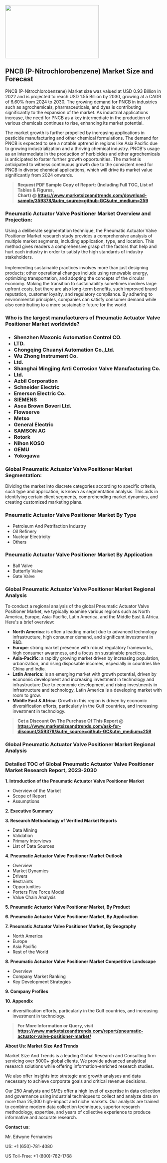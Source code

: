 <p><img class="alignnone size-medium wp-image-20088" src="https://ffe5etoiles.com/wp-content/uploads/2024/12/MST1-300x171.png" alt="" width="300" height="171" /></p><h2>PNCB (P-Nitrochlorobenzene) Market Size and Forecast</h2><p>PNCB (P-Nitrochlorobenzene) Market size was valued at USD 0.93 Billion in 2022 and is projected to reach USD 1.55 Billion by 2030, growing at a CAGR of 6.60% from 2024 to 2030. The growing demand for PNCB in industries such as agrochemicals, pharmaceuticals, and dyes is contributing significantly to the expansion of the market. As industrial applications increase, the need for PNCB as a key intermediate in the production of various chemicals continues to rise, enhancing its market potential.</p><p>The market growth is further propelled by increasing applications in pesticide manufacturing and other chemical formulations. The demand for PNCB is expected to see a notable uptrend in regions like Asia Pacific due to growing industrialization and a thriving chemical industry. PNCB's usage as an intermediate in the production of herbicides and other agrochemicals is anticipated to foster further growth opportunities. The market is anticipated to witness continuous growth due to the consistent need for PNCB in diverse chemical applications, which will drive its market value significantly from 2024 onwards.</p></p><blockquote id="" class=""><strong>Request PDF Sample Copy of Report: (Including Full TOC, List of Tables &amp; Figures, Chart)&nbsp;@&nbsp;<strong><a href="https://www.marketsizeandtrends.com/download-sample/359378/&utm_source=github-GC&utm_medium=259" target="_blank">https://www.marketsizeandtrends.com/download-sample/359378/&utm_source=github-GC&utm_medium=259</a></strong></strong></blockquote><h3 id="" class="">Pneumatic Actuator Valve Positioner Market&nbsp;Overview and Projection:</h3><p id="" class="">Using a deliberate segmentation technique, the Pneumatic Actuator Valve Positioner Market research study provides a comprehensive analysis of multiple market segments, including application, type, and location. This method gives readers a comprehensive grasp of the factors that help and hurt each industry in order to satisfy the high standards of industry stakeholders. <br /> <br />Implementing sustainable practices involves more than just designing products; other operational changes include using renewable energy, optimizing transportation, and adopting the concepts of the circular economy. Making the transition to sustainability sometimes involves large upfront costs, but there are also long-term benefits, such improved brand reputation, customer loyalty, and regulatory compliance. By adhering to environmental principles, companies can satisfy consumer demand while also contributing to a more sustainable future for the world.</p><h3 id="" class="">Who is the largest manufacturers of&nbsp;Pneumatic Actuator Valve Positioner Market worldwide?</h3><h3 class=""><p><ul><li>Shenzhen Maxonic Automation Control CO. </li><li> LTD. </li><li> Chongqing Chuanyi Automation Co.,Ltd. </li><li> Wu Zhong Instrument Co. </li><li> Ltd. </li><li> Shanghai Mingjing Anti Corrosion Valve Manufacturing Co. </li><li> Ltd. </li><li> Azbil Corporation </li><li> Schneider Electric </li><li> Emerson Electric Co. </li><li> SIEMENS </li><li> Asea Brown Boveri Ltd. </li><li> Flowserve </li><li> Metso </li><li> General Electric </li><li> SAMSON AG </li><li> Rotork </li><li> Nihon KOSO </li><li> GEMU </li><li> Yokogawa</li></ul></p></h3><h3 id="" class="">Global&nbsp;Pneumatic Actuator Valve Positioner Market Segmentation:</h3><p id="" class="">Dividing the market into discrete categories according to specific criteria, such type and application, is known as segmentation analysis. This aids in identifying certain client segments, comprehending market dynamics, and creating customized marketing plans.</p><h3 id="" class="">Pneumatic Actuator Valve Positioner Market&nbsp;By Type</h3><p><p><ul><li>Petroleum And Petrifaction Industry</li><li> Oil Refinery</li><li> Nuclear Electricity</li><li> Others</p></li></ul></p></p><h3 id="" class="">Pneumatic Actuator Valve Positioner Market&nbsp;By Application</h3><p class=""><p><ul><li>Ball Valve</li><li> Butterfly Valve</li><li> Gate Valve</li></ul></p></p><h3 id="" class="">Global Pneumatic Actuator Valve Positioner Market Regional Analysis</h3><p id="" class="">To conduct a regional analysis of the global Pneumatic Actuator Valve Positioner Market, we typically examine various regions such as North America, Europe, Asia-Pacific, Latin America, and the Middle East &amp; Africa. Here's a brief overview:</p><ul><li><strong>North America</strong>: is often a leading market due to advanced technology infrastructure, high consumer demand, and significant investment in R&amp;D.</li><li><strong>Europe</strong>: strong market presence with robust regulatory frameworks, high consumer awareness, and a focus on sustainable practices.</li><li><strong>Asia-Pacific</strong>: a rapidly growing market driven by increasing population, urbanization, and rising disposable incomes, especially in countries like China and India.</li><li><strong>Latin America</strong>: is an emerging market with growth potential, driven by economic development and increasing investment in technology and infrastructure.Due to economic development and rising investments in infrastructure and technology, Latin America is a developing market with room to grow.</li><li><strong>Middle East &amp; Africa</strong>: Growth in this region is driven by economic diversification efforts, particularly in the Gulf countries, and increasing investment in technology.</li></ul><blockquote id="" class=""><strong>Get a Discount On The Purchase Of This Report @ <strong><a href="https://www.marketsizeandtrends.com/ask-for-discount/359378/&utm_source=github-GC&utm_medium=259" target="_blank">https://www.marketsizeandtrends.com/ask-for-discount/359378/&utm_source=github-GC&utm_medium=259</a></strong></strong></blockquote><h3 id="" class="">Global Pneumatic Actuator Valve Positioner Market Regional Analysis</h3><h3 id="" class="">Detailed TOC of Global Pneumatic Actuator Valve Positioner Market Research Report, 2023-2030</h3><p id="" class=""><strong>1. Introduction of the Pneumatic Actuator Valve Positioner Market</strong></p><ul><li>Overview of the Market</li><li>Scope of Report</li><li>Assumptions</li></ul><p id="" class=""><strong>2. Executive Summary</strong></p><p id="" class=""><strong>3. Research Methodology of Verified Market Reports</strong></p><ul><li>Data Mining</li><li>Validation</li><li>Primary Interviews</li><li>List of Data Sources</li></ul><p id="" class=""><strong>4. Pneumatic Actuator Valve Positioner Market Outlook</strong></p><ul><li>Overview</li><li>Market Dynamics</li><li>Drivers</li><li>Restraints</li><li>Opportunities</li><li>Porters Five Force Model</li><li>Value Chain Analysis</li></ul><p id="" class=""><strong>5. Pneumatic Actuator Valve Positioner Market, By Product</strong></p><p id="" class=""><strong>6. Pneumatic Actuator Valve Positioner Market, By Application</strong></p><p id="" class=""><strong>7. Pneumatic Actuator Valve Positioner Market, By Geography</strong></p><ul><li>North America</li><li>Europe</li><li>Asia Pacific</li><li>Rest of the World</li></ul><p id="" class=""><strong>8. Pneumatic Actuator Valve Positioner Market Competitive Landscape</strong></p><ul><li>Overview</li><li>Company Market Ranking</li><li>Key Development Strategies</li></ul><p id="" class=""><strong>9. Company Profiles</strong></p><p id="" class=""><strong>10. Appendix</strong></p><ul><li>diversification efforts, particularly in the Gulf countries, and increasing investment in technology.</li></ul><blockquote id="" class=""><strong>For More Information or Query, visit <strong><strong><a href="https://www.marketsizeandtrends.com/report/pneumatic-actuator-valve-positioner-market/" target="_blank">https://www.marketsizeandtrends.com/report/pneumatic-actuator-valve-positioner-market/</a></strong></strong></strong></blockquote><p id="" class=""><strong>About Us: Market Size And Trends</strong></p><p id="" class="">Market Size And Trends is a leading Global Research and Consulting firm servicing over 5000+ global clients. We provide advanced analytical research solutions while offering information-enriched research studies.</p><p id="" class="">We also offer insights into strategic and growth analyses and data necessary to achieve corporate goals and critical revenue decisions.</p><p id="" class="">Our 250 Analysts and SMEs offer a high level of expertise in data collection and governance using industrial techniques to collect and analyze data on more than 25,000 high-impact and niche markets. Our analysts are trained to combine modern data collection techniques, superior research methodology, expertise, and years of collective experience to produce informative and accurate research.</p><p id="" class=""><strong>Contact us:</strong></p><p id="" class="">Mr. Edwyne Fernandes</p><p id="" class="">US: +1 (650)-781-4080</p><p id="" class="">US Toll-Free: +1 (800)-782-1768</p>
